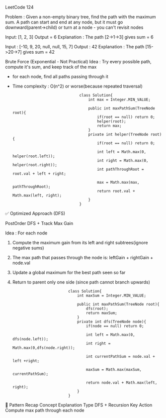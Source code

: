 LeetCode 124

Problem :
Given a non-empty binary tree, find the path with the maximum sum.
A path can start and end at any node, but it must go downward(parent->child) or turn at a node - you can't revisit nodes

Input: [1, 2, 3]
Output = 6 
Explanation : The path [2->1->3] gives sum = 6

Input : [-10, 9, 20, null, null, 15, 7]
Output : 42
Explanation : The path [15->20->7] gives sum = 42

Brute Force (Exponential - Not Practical)
Idea : 
Try every possible path, compute it's sum, and keep track of the max
- for each node, find all paths passing through it
- Time complexity : O(n^2) or worse(because repeated traversal)

                                    class Solution{
                                        int max = Integer.MIN_VALUE;

                                        public int maxPathSum(TreeNode root){
                                            if(root == null) return 0;
                                            helper(root);
                                            return max;
                                        }
                                        private int helper(TreeNode root){
                                            if(root == null) return 0;

                                            int left = Math.max(0, helper(root.left));
                                            int right = Math.max(0, helper(root.right));
                                            int pathThroughRoot = root.val + left + right;

                                            max = Math.max(max, pathThroughRoot);
                                            return root.val + Math.max(left, right);
                                        }
                                    }

✅ Optimized Approach (DFS)

PostOrder DFS + Track Max Gain

Idea : 
For each node 
1. Compute the maximum gain from its left and right subtrees(ignore negative sums)
2. The max path that passes through the node is:
leftGain + rightGain + node.val
3. Update a global maximum for the best path seen so far
4. Return to parent only one side (since path cannot branch upwards)

                                class Solution{
                                    int maxSum = Integer.MIN_VALUE;

                                    public int maxPathSum(TreeNode root){
                                        dfs(root);
                                        return maxSum;
                                    } 
                                    private int dfs(TreeNode node){
                                        if(node == null) return 0;

                                        int left = Math.max(0, dfs(node.left));
                                        int right = Math.max(0,dfs(node.right));

                                        int currentPathSum = node.val + left +right;

                                        maxSum = Math.max(maxSum, currentPathSum);

                                        return node.val + Math.max(left, right);
                                    }
                                }

🧭 Pattern Recap
Concept	Explanation
Type	DFS + Recursion
Key Action	Compute max path through each node
